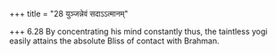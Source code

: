 +++
title = "28 युञ्जन्नेवं सदाऽऽत्मानम्"

+++
6.28 By concentrating his mind constantly thus, the taintless yogi
easily attains the absolute Bliss of contact with Brahman.
